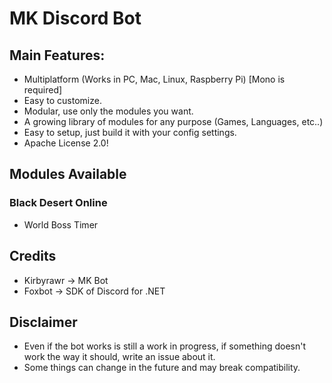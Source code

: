 # MK Discord Bot

## Main Features:
 - Multiplatform (Works in PC, Mac, Linux, Raspberry Pi) [Mono is required]
 - Easy to customize.
 - Modular, use only the modules you want.
 - A growing library of modules for any purpose (Games, Languages, etc..)
 - Easy to setup, just build it with your config settings.
 - Apache License 2.0!

## Modules Available
### Black Desert Online
- World Boss Timer

## Credits
- Kirbyrawr -> MK Bot
- Foxbot -> SDK of Discord for .NET

## Disclaimer
- Even if the bot works is still a work in progress, if something doesn't work the way it should, write an issue about it.
- Some things can change in the future and may break compatibility.
